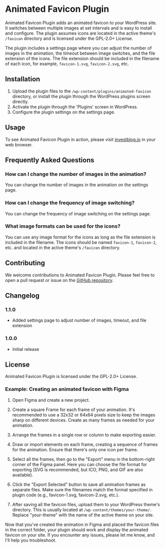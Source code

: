 # Animated Favicon Plugin

Animated Favicon Plugin adds an animated favicon to your WordPress site. It switches between multiple images at set intervals and is easy to install and configure. The plugin assumes icons are located in the active theme's `/favicon` directory and is licensed under the GPL-2.0+ License.

The plugin includes a settings page where you can adjust the number of images in the animation, the timeout between image switches, and the file extension of the icons. The file extension should be included in the filename of each icon, for example, `favicon-1.svg`, `favicon-2.svg`, etc.

## Installation

1. Upload the plugin files to the `/wp-content/plugins/animated-favicon` directory, or install the plugin through the WordPress plugins screen directly.
2. Activate the plugin through the 'Plugins' screen in WordPress.
3. Configure the plugin settings on the settings page.

## Usage

To see Animated Favicon Plugin in action, please visit [investblog.io](https://investblog.io) in your web browser.

## Frequently Asked Questions

### How can I change the number of images in the animation?

You can change the number of images in the animation on the settings page.

### How can I change the frequency of image switching?

You can change the frequency of image switching on the settings page.

### What image formats can be used for the icons?

You can use any image format for the icons as long as the file extension is included in the filename. The icons should be named `favicon-1`, `favicon-2`, etc. and located in the active theme's `/favicon` directory.

## Contributing

We welcome contributions to Animated Favicon Plugin. Please feel free to open a pull request or issue on the [GitHub repository](https://github.com/investblog/animated-favicon).

## Changelog

### 1.1.0
- Added settings page to adjust number of images, timeout, and file extension

### 1.0.0
- Initial release

## License

Animated Favicon Plugin is licensed under the GPL-2.0+ License.

### Example: Creating an animated favicon with Figma

1. Open Figma and create a new project.

2. Create a square Frame for each frame of your animation. It's recommended to use a 32x32 or 64x64 pixels size to keep the images sharp on different devices. Create as many frames as needed for your animation.

3. Arrange the frames in a single row or column to make exporting easier.

4. Draw or import elements on each frame, creating a sequence of frames for the animation. Ensure that there's only one icon per frame.

5. Select all the frames, then go to the "Export" menu in the bottom-right corner of the Figma panel. Here you can choose the file format for exporting (SVG is recommended, but ICO, PNG, and GIF are also available).

6. Click the "Export Selected" button to save all animation frames as separate files. Make sure the filenames match the format specified in plugin code (e.g., favicon-1.svg, favicon-2.svg, etc.).

7. After saving all the favicon files, upload them to your WordPress theme's directory. This is usually located at `/wp-content/themes/your-theme/`. Replace "your-theme" with the name of the active theme on your site.

Now that you've created the animation in Figma and placed the favicon files in the correct folder, your plugin should work and display the animated favicon on your site. If you encounter any issues, please let me know, and I'll help you troubleshoot.


